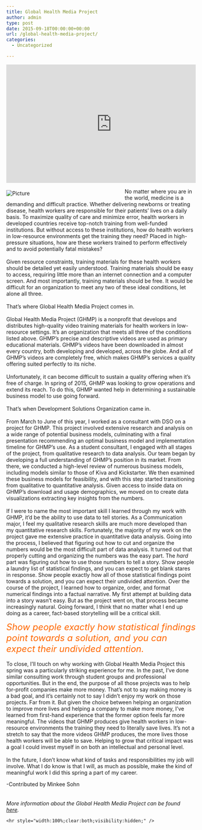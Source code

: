 ```yaml
---
title: Global Health Media Project
author: admin
type: post
date: 2015-09-18T00:00:00+00:00
url: /global-health-media-project/
categories:
  - Uncategorized

---
```

<div>
  <div id="615052487142789898" align="center" style="width: 100%; overflow-y: hidden;" class="wcustomhtml">
    <iframe width="560" height="315" src="https://www.youtube.com/embed/XCrOde-JYs0" frameborder="0" allowfullscreen=""></iframe>
  </div>
</div>

<span class="imgPusher" style="float:left;height:0px"></span><span style="display: table;z-index:10;width:315px;position:relative;float:left;max-width:100%;;clear:left;margin-top:0px;*margin-top:0px"><a><img src="http://www.dsoglobal.org//uploads/2/4/1/8/24188388/9003244.jpg?299" style="margin-top: 5px; margin-bottom: 10px; margin-left: 0px; margin-right: 10px; none; max-width:100%" alt="Picture" class="galleryImageBorder wsite-image" /></a><span style="display: table-caption; caption-side: bottom; font-size: 90%; margin-top: -10px; margin-bottom: 10px; text-align: center;" class="wsite-caption"></span></span>

<div class="paragraph" style="text-align:left;display:block;">
  <span style="">No matter where you are in the world, medicine is a demanding and difficult practice. Whether delivering newborns or treating disease, health workers are responsible for their patients’ lives on a daily basis. To maximize quality of care and minimize error, health workers in developed countries receive top-notch training from well-funded institutions. But without access to these institutions, how do health workers in low-resource environments get the training they need? Placed in high-pressure situations, how are these workers trained to perform effectively and to avoid potentially fatal mistakes?</span><br /><span style=""></span><br /><span style=""></span> <span style="">Given resource constraints, training materials for these health workers should be detailed yet easily understood. Training materials should be easy to access, requiring little more than an internet connection and a computer screen. And most importantly, training materials should be free. It would be difficult for an organization to meet any two of these ideal conditions, let alone all three.</span><br /><span style=""></span><br /><span style=""></span> <span style="">That’s where Global Health Media Project comes in.</span><br /><span style=""></span><br /><span style=""></span> <span style="">Global Health Media Project (GHMP) is a nonprofit that develops and distributes high-quality video training materials for health workers in low-resource settings. It’s an organization that meets all three of the conditions listed above. GHMP’s precise and descriptive videos are used as primary educational materials. GHMP’s videos have been downloaded in almost every country, both developing and developed, across the globe. And all of GHMP’s videos are completely free, which makes GHMP’s services a quality offering suited perfectly to its niche.</span><br /><span style=""></span><br /><span style=""></span> <span style="">Unfortunately, it can become difficult to sustain a quality offering when it’s free of charge. In spring of 2015, GHMP was looking to grow operations and extend its reach. To do this, GHMP wanted help in determining a sustainable business model to use going forward.  </span><br /><span style=""></span><br /><span style=""></span> <span style="">That’s when Development Solutions Organization came in.</span><br /><span style=""></span><br /><span style=""></span> <span style="">From March to June of this year, I worked as a consultant with DSO on a project for GHMP. This project involved extensive research and analysis on a wide range of potential business models, culminating with a final presentation recommending an optimal business model and implementation timeline for GHMP’s use. As a student consultant, I engaged with all stages of the project, from qualitative research to data analysis. Our team began by developing a full understanding of GHMP’s position in its market. From there, we conducted a high-level review of numerous business models, including models similar to those of Kiva and Kickstarter. We then examined these business models for feasibility, and with this step started transitioning from qualitative to quantitative analysis. Given access to inside data on GHMP’s download and usage demographics, we moved on to create data visualizations extracting key insights from the numbers.</span><br /><span style=""></span><br /><span style=""></span> <span style="">If I were to name the most important skill I learned through my work with GHMP, it’d be the ability to use data to tell stories. As a Communication major, I feel my qualitative research skills are much more developed than my quantitative research skills. Fortunately, the majority of my work on the project gave me extensive practice in quantitative data analysis. Going into the process, I believed that figuring out how to cut and organize the numbers would be the most difficult part of data analysis. It turned out that properly cutting and organizing the numbers was the easy part. The <em style="">hard</em> part was figuring out how to use those numbers to tell a story. Show people a laundry list of statistical findings, and you can expect to get blank stares in response. Show people exactly how all of those statistical findings point towards a solution, and you can expect their undivided attention. Over the course of the project, I learned how to organize, order, and format numerical findings into a factual narrative. My first attempt at building data into a story wasn’t easy. But as the project went on, that process became increasingly natural. Going forward, I think that no matter what I end up doing as a career, fact-based storytelling will be a critical skill. </span><br /><span id="selectionBoundary_1442774575033_2783548687584698" class="rangySelectionBoundary" style="display: none;">﻿</span></p> 
  
  <p>
    <font size="5"><em><font color="#FF6600">Show people exactly how statistical findings point towards a solution, and you can expect their undivided attention.</font></em></font><br /><span style=""></span><br /><span style=""></span> <span style="">To close, I’ll touch on why working with Global Health Media Project this spring was a particularly striking experience for me. In the past, I’ve done similar consulting work through student groups and professional opportunities. But in the end, the purpose of all those projects was to help for-profit companies make more money. That’s not to say making money is a bad goal, and it’s certainly not to say I didn’t enjoy my work on those projects. Far from it. But given the choice between helping an organization to improve more lives and helping a company to make more money, I’ve learned from first-hand experience that the former option feels far more meaningful. The videos that GHMP produces give health workers in low-resource environments the training they need to literally save lives. It’s not a stretch to say that the more videos GHMP produces, the more lives those health workers will be able to save. Helping to grow that critical impact was a goal I could invest myself in on both an intellectual and personal level.</span><br /><span style=""></span><br /><span style=""></span> <span style="">In the future, I don’t know what kind of tasks and responsibilities my job will involve. What I do know is that I will, as much as possible, make the kind of meaningful work I did this spring a part of my career. </span>
  </p>
  
  <p>
    -Contributed by Minkee Sohn<br /><span style=""></span><br /><span style=""></span><br /><em style="">More information about the Global Health Media Project can be found <a href="http://globalhealthmedia.org/what-we-do/projects/" title="" style="">here</a>. </em> </div> 
    
    <hr style="width:100%;clear:both;visibility:hidden;" />